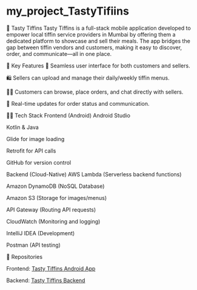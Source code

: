 # my_project_TastyTifiins
🍱 Tasty Tiffins
Tasty Tiffins is a full-stack mobile application developed to empower local tiffin service providers in Mumbai by offering them a dedicated platform to showcase and sell their meals. The app bridges the gap between tiffin vendors and customers, making it easy to discover, order, and communicate—all in one place.

🔧 Key Features
📱 Seamless user interface for both customers and sellers.

🛍️ Sellers can upload and manage their daily/weekly tiffin menus.

🧑‍🍳 Customers can browse, place orders, and chat directly with sellers.

🔔 Real-time updates for order status and communication.

👨‍💻 Tech Stack
Frontend (Android)
Android Studio

Kotlin & Java

Glide for image loading

Retrofit for API calls

GitHub for version control

Backend (Cloud-Native)
AWS Lambda (Serverless backend functions)

Amazon DynamoDB (NoSQL Database)

Amazon S3 (Storage for images/menus)

API Gateway (Routing API requests)

CloudWatch (Monitoring and logging)

IntelliJ IDEA (Development)

Postman (API testing)

🔗 Repositories

Frontend: [Tasty Tiffins Android App](https://github.com/ameydraut/TastyTiffins)

Backend: [Tasty Tiffins Backend](https://github.com/ameydraut/TiffinserviceServer)
